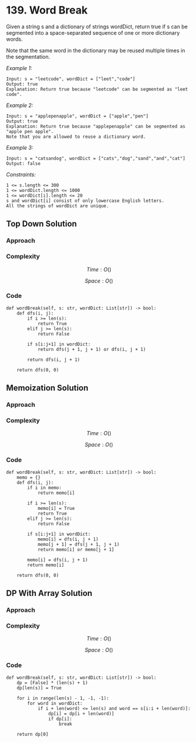 # 139. Word Break
Given a string s and a dictionary of strings wordDict, return true if s can be segmented into a space-separated sequence of one or more dictionary words.

Note that the same word in the dictionary may be reused multiple times in the segmentation.

*Example 1:*

```
Input: s = "leetcode", wordDict = ["leet","code"]
Output: true
Explanation: Return true because "leetcode" can be segmented as "leet code".
```

*Example 2:*

```
Input: s = "applepenapple", wordDict = ["apple","pen"]
Output: true
Explanation: Return true because "applepenapple" can be segmented as "apple pen apple".
Note that you are allowed to reuse a dictionary word.
```

*Example 3:*

```
Input: s = "catsandog", wordDict = ["cats","dog","sand","and","cat"]
Output: false
```

*Constraints:*

```
1 <= s.length <= 300
1 <= wordDict.length <= 1000
1 <= wordDict[i].length <= 20
s and wordDict[i] consist of only lowercase English letters.
All the strings of wordDict are unique.
```

## Top Down Solution

### Approach
<!-- Describe your approach to solving the problem. -->

### Complexity
$$Time: O()$$

$$Space: O()$$

### Code
```
def wordBreak(self, s: str, wordDict: List[str]) -> bool:
    def dfs(i, j):
        if i >= len(s):
            return True
        elif j >= len(s):
            return False 
                        
        if s[i:j+1] in wordDict:
            return dfs(j + 1, j + 1) or dfs(i, j + 1)

        return dfs(i, j + 1)

    return dfs(0, 0)
```

## Memoization Solution

### Approach
<!-- Describe your approach to solving the problem. -->

### Complexity
$$Time: O()$$

$$Space: O()$$

### Code
```
def wordBreak(self, s: str, wordDict: List[str]) -> bool:
    memo = {}
    def dfs(i, j):
        if i in memo:
            return memo[i]

        if i >= len(s):
            memo[i] = True
            return True
        elif j >= len(s):
            return False 
                        
        if s[i:j+1] in wordDict:
            memo[i] = dfs(i, j + 1)
            memo[j + 1] = dfs(j + 1, j + 1)
            return memo[i] or memo[j + 1]

        memo[i] = dfs(i, j + 1)
        return memo[i]

    return dfs(0, 0)
```

## DP With Array Solution

### Approach
<!-- Describe your approach to solving the problem. -->

### Complexity
$$Time: O()$$

$$Space: O()$$

### Code
```
def wordBreak(self, s: str, wordDict: List[str]) -> bool:
    dp = [False] * (len(s) + 1)
    dp[len(s)] = True

    for i in range(len(s) - 1, -1, -1):
        for word in wordDict:
            if i + len(word) <= len(s) and word == s[i:i + len(word)]:
                dp[i] = dp[i + len(word)]
                if dp[i]:
                    break

    return dp[0]
```